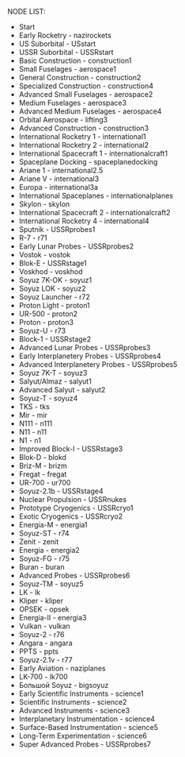 NODE LIST:
* Start
* Early Rocketry - nazirockets
* US Suborbital - USstart
* USSR Suborbital - USSRstart
* Basic Construction - construction1
* Small Fuselages - aerospace1
* General Construction - construction2
* Specialized Construction - construction4
* Advanced Small Fuselages - aerospace2
* Medium Fuselages - aerospace3
* Advanced Medium Fuselages - aerospace4
* Orbital Aerospace - lifting3
* Advanced Construction - construction3
* International Rocketry 1 - international1
* International Rocketry 2 - international2
* International Spacecraft 1 - internationalcraft1
* Spaceplane Docking - spaceplanedocking
* Ariane 1 - international2.5
* Ariane V - international3
* Europa - international3a
* International Spaceplanes - internationalplanes
* Skylon - skylon
* International Spacecraft 2 - internationalcraft2
* International Rocketry 4 - international4
* Sputnik - USSRprobes1
* R-7 - r71
* Early Lunar Probes - USSRprobes2
* Vostok - vostok
* Blok-E - USSRstage1
* Voskhod - voskhod
* Soyuz 7K-OK - soyuz1
* Soyuz LOK - soyuz2
* Soyuz Launcher - r72
* Proton Light - proton1
* UR-500 - proton2
* Proton - proton3
* Soyuz-U - r73
* Block-1 - USSRstage2 
* Advanced Lunar Probes - USSRprobes3
* Early Interplanetery Probes - USSRprobes4
* Advanced Interplanetery Probes - USSRprobes5
* Soyuz 7K-T - soyuz3
* Salyut/Almaz - salyut1
* Advanced Salyut - salyut2
* Soyuz-T - soyuz4
* TKS - tks
* Mir - mir
* N111 - n111
* N11 - n11
* N1 - n1
* Improved Block-I - USSRstage3
* Blok-D - blokd
* Briz-M - brizm
* Fregat - fregat
* UR-700 - ur700
* Soyuz-2.1b - USSRstage4
* Nuclear Propulsion - USSRnukes
* Prototype Cryogenics - USSRcryo1
* Exotic Cryogenics - USSRcryo2
* Energia-M - energia1
* Soyuz-ST - r74
* Zenit - zenit
* Energia - energia2
* Soyuz-FG - r75
* Buran - buran
* Advanced Probes - USSRprobes6
* Soyuz-TM - soyuz5
* LK - lk
* Kliper - kliper
* OPSEK - opsek
* Energia-II - energia3
* Vulkan - vulkan
* Soyuz-2 - r76
* Angara - angara
* PPTS - ppts
* Soyuz-2.1v - r77
* Early Aviation - naziplanes
* LK-700 - lk700
* Большой Soyuz - bigsoyuz
* Early Scientific Instruments - science1
* Scientific Instruments - science2
* Advanced Instruments - science3
* Interplanetary Instrumentation - science4
* Surface-Based Instrumentation - science5
* Long-Term Experimentation - science6
* Super Advanced Probes - USSRprobes7


